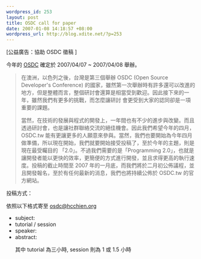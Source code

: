 ```yaml
--- 
wordpress_id: 253
layout: post
title: OSDC call for paper
date: 2007-01-08 14:18:57 +08:00
wordpress_url: http://blog.xdite.net/?p=253
---
```

[公益廣告：協助 OSDC 徵稿 ]

今年的 <a href="http://osdc.tw">OSDC</a> 確定於 2007/04/07 ~ 2007/04/08 舉辦。

<blockquote>在澳洲，以色列之後，台灣是第三個舉辦 OSDC (Open Source Developer's Conference) 的國家，雖然第一次舉辦時有許多還可以改進的地方，但是整體而言，整個研討會還算是相當受到歡迎。因此接下來的一年，雖然我們有更多的挑戰，而怎麼讓研討 會更受到大家的認同卻是一項重要的課題。

當然，在技術的發展與程式的開發上，一年間也有不少的進步與改變。而且透過研討會，也是讓社群聯絡交流的絕佳機會。因此我們希望今年的四月， OSDC.tw 能有更讓更多的人願意來參與。當然，我們也要開始為今年四月做準備，所以現在開始，我們就要開始接受投稿了，至於今年的主題，則是現在最受矚目的 「2.0」。不過我們需要的是「Programming 2.0」，也就是讓開發者能以更快的效率，更簡便的方式進行開發，並且求得更高的執行速度。投稿的截止時間至 2007 年的一月底，而我們將於二月初公佈議程，並且開發報名，至於有任何最新的消息，我們也將持續公佈於 OSDC.tw 的官方網站。
</blockquote>
投稿方式：

依照以下格式寄至 osdc@hcchien.org

- subject:
- tutorial / session
- speaker:
- abstract:  <p>其中 tutorial 為三小時, session 則為 1 或 1.5 小時</p>

